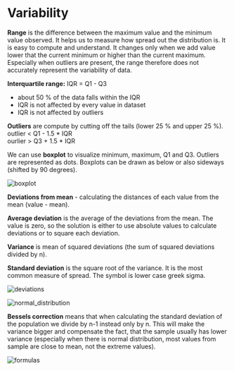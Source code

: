 # Variability
__Range__ is the difference between the maximum value and the minimum value observed. It helps us to measure how spread out the distribution is. It is easy to compute and understand. It changes only when we add value lower that the current minimum or higher than the current maximum. Especially when outliers are present, the range therefore does not accurately represent the variability of data.

__Interquartile range:__ IQR = Q1 - Q3
* about 50 % of the data falls within the IQR
* IQR is not affected by every value in dataset
* IQR is not affected by outliers

__Outliers__ are compute by cutting off the tails (lower 25 % and upper 25 %). \
outlier < Q1 - 1.5 * IQR \
ourlier > Q3 + 1.5 * IQR

We can use __boxplot__ to visualize minimum, maximum, Q1 and Q3. Outliers are represented as dots. Boxplots can be  drawn as below or also sideways (shifted by 90 degrees).

![boxplot](https://github.com/hanny21/udacity_data_notes/blob/master/intro_to_descriptive_statistics/img/boxplot.PNG)

__Deviations from mean__ - calculating the distances of each value from the mean (value - mean).

__Average deviation__ is the average of the deviations from the mean. The value is zero, so the solution is either to use absolute values to calculate deviations or to square each deviation.

__Variance__ is mean of squared deviations (the sum of squared deviations divided by n).

__Standard deviation__ is the square root of the variance. It is the most common measure of spread. The symbol is lower case greek sigma.

![deviations](https://github.com/hanny21/udacity_data_notes/blob/master/intro_to_descriptive_statistics/img/deviations.PNG)

![normal_distribution](https://github.com/hanny21/udacity_data_notes/blob/master/intro_to_descriptive_statistics/img/normal_distr.PNG)

__Bessels correction__ means that when calculating the standard deviation of the population we divide by n-1 instead only by n. This will make the variance bigger and compensate the fact, that the sample usually has lower variance (especially when there is normal distribution, most values from sample are close to mean, not the extreme values).

![formulas](https://github.com/hanny21/udacity_data_notes/blob/master/intro_to_descriptive_statistics/img/deviations_formulas.PNG)
